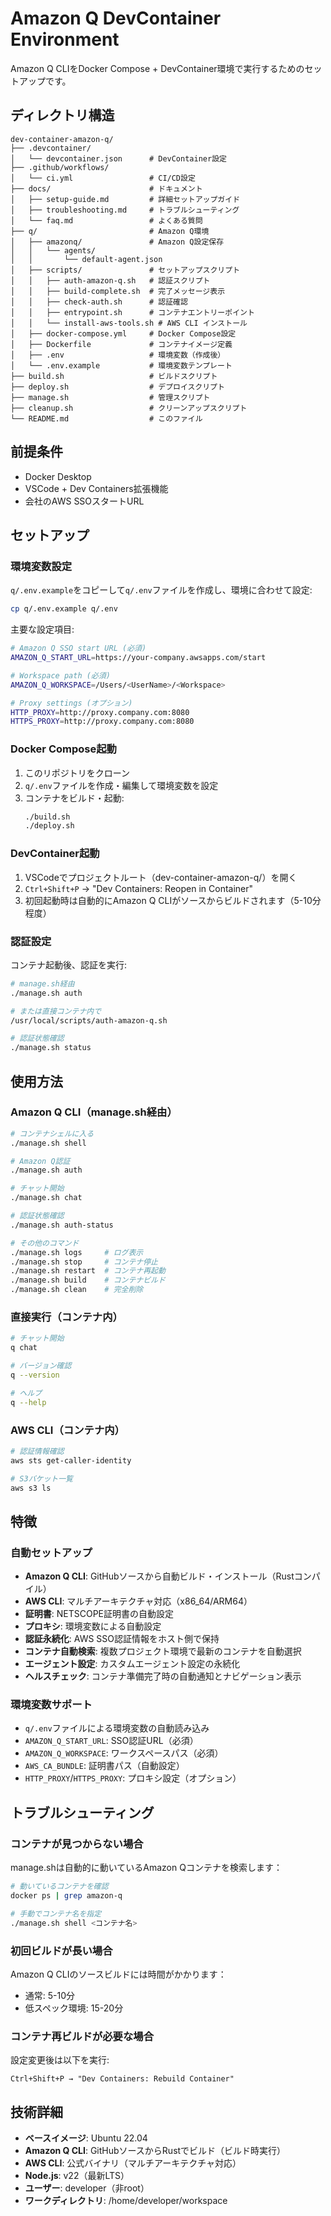 # Amazon Q DevContainer Environment

Amazon Q CLIをDocker Compose + DevContainer環境で実行するためのセットアップです。

## ディレクトリ構造

```
dev-container-amazon-q/
├── .devcontainer/
│   └── devcontainer.json      # DevContainer設定
├── .github/workflows/
│   └── ci.yml                 # CI/CD設定
├── docs/                      # ドキュメント
│   ├── setup-guide.md         # 詳細セットアップガイド
│   ├── troubleshooting.md     # トラブルシューティング
│   └── faq.md                 # よくある質問
├── q/                         # Amazon Q環境
│   ├── amazonq/               # Amazon Q設定保存
│   │   └── agents/
│   │       └── default-agent.json
│   ├── scripts/               # セットアップスクリプト
│   │   ├── auth-amazon-q.sh   # 認証スクリプト
│   │   ├── build-complete.sh  # 完了メッセージ表示
│   │   ├── check-auth.sh      # 認証確認
│   │   ├── entrypoint.sh      # コンテナエントリーポイント
│   │   └── install-aws-tools.sh # AWS CLI インストール
│   ├── docker-compose.yml     # Docker Compose設定
│   ├── Dockerfile             # コンテナイメージ定義
│   ├── .env                   # 環境変数（作成後）
│   └── .env.example           # 環境変数テンプレート
├── build.sh                   # ビルドスクリプト
├── deploy.sh                  # デプロイスクリプト
├── manage.sh                  # 管理スクリプト
├── cleanup.sh                 # クリーンアップスクリプト
└── README.md                  # このファイル
```

## 前提条件

- Docker Desktop
- VSCode + Dev Containers拡張機能
- 会社のAWS SSOスタートURL

## セットアップ

### 環境変数設定

`q/.env.example`をコピーして`q/.env`ファイルを作成し、環境に合わせて設定:

```bash
cp q/.env.example q/.env
```

主要な設定項目:
```bash
# Amazon Q SSO start URL (必須)
AMAZON_Q_START_URL=https://your-company.awsapps.com/start

# Workspace path (必須)
AMAZON_Q_WORKSPACE=/Users/<UserName>/<Workspace>

# Proxy settings (オプション)
HTTP_PROXY=http://proxy.company.com:8080
HTTPS_PROXY=http://proxy.company.com:8080
```

### Docker Compose起動

1. このリポジトリをクローン
2. `q/.env`ファイルを作成・編集して環境変数を設定
3. コンテナをビルド・起動:
   ```bash
   ./build.sh
   ./deploy.sh
   ```

### DevContainer起動

1. VSCodeでプロジェクトルート（dev-container-amazon-q/）を開く
2. `Ctrl+Shift+P` → "Dev Containers: Reopen in Container"
3. 初回起動時は自動的にAmazon Q CLIがソースからビルドされます（5-10分程度）

### 認証設定

コンテナ起動後、認証を実行:
```bash
# manage.sh経由
./manage.sh auth

# または直接コンテナ内で
/usr/local/scripts/auth-amazon-q.sh

# 認証状態確認
./manage.sh status
```


## 使用方法

### Amazon Q CLI（manage.sh経由）
```bash
# コンテナシェルに入る
./manage.sh shell

# Amazon Q認証
./manage.sh auth

# チャット開始
./manage.sh chat

# 認証状態確認
./manage.sh auth-status

# その他のコマンド
./manage.sh logs     # ログ表示
./manage.sh stop     # コンテナ停止
./manage.sh restart  # コンテナ再起動
./manage.sh build    # コンテナビルド
./manage.sh clean    # 完全削除
```

### 直接実行（コンテナ内）
```bash
# チャット開始
q chat

# バージョン確認
q --version

# ヘルプ
q --help
```

### AWS CLI（コンテナ内）
```bash
# 認証情報確認
aws sts get-caller-identity

# S3バケット一覧
aws s3 ls
```

## 特徴

### 自動セットアップ
- **Amazon Q CLI**: GitHubソースから自動ビルド・インストール（Rustコンパイル）
- **AWS CLI**: マルチアーキテクチャ対応（x86_64/ARM64）
- **証明書**: NETSCOPE証明書の自動設定
- **プロキシ**: 環境変数による自動設定
- **認証永続化**: AWS SSO認証情報をホスト側で保持
- **コンテナ自動検索**: 複数プロジェクト環境で最新のコンテナを自動選択
- **エージェント設定**: カスタムエージェント設定の永続化
- **ヘルスチェック**: コンテナ準備完了時の自動通知とナビゲーション表示

### 環境変数サポート
- `q/.env`ファイルによる環境変数の自動読み込み
- `AMAZON_Q_START_URL`: SSO認証URL（必須）
- `AMAZON_Q_WORKSPACE`: ワークスペースパス（必須）
- `AWS_CA_BUNDLE`: 証明書パス（自動設定）
- `HTTP_PROXY`/`HTTPS_PROXY`: プロキシ設定（オプション）

## トラブルシューティング

### コンテナが見つからない場合
manage.shは自動的に動いているAmazon Qコンテナを検索します：
```bash
# 動いているコンテナを確認
docker ps | grep amazon-q

# 手動でコンテナ名を指定
./manage.sh shell <コンテナ名>
```

### 初回ビルドが長い場合
Amazon Q CLIのソースビルドには時間がかかります：
- 通常: 5-10分
- 低スペック環境: 15-20分

### コンテナ再ビルドが必要な場合
設定変更後は以下を実行:
```
Ctrl+Shift+P → "Dev Containers: Rebuild Container"
```

## 技術詳細

- **ベースイメージ**: Ubuntu 22.04
- **Amazon Q CLI**: GitHubソースからRustでビルド（ビルド時実行）
- **AWS CLI**: 公式バイナリ（マルチアーキテクチャ対応）
- **Node.js**: v22（最新LTS）
- **ユーザー**: developer（非root）
- **ワークディレクトリ**: /home/developer/workspace
